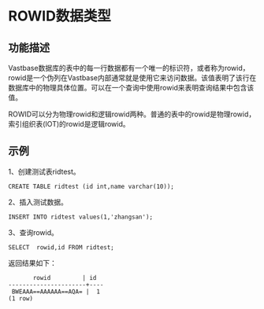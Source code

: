 # ROWID数据类型

## 功能描述

Vastbase数据库的表中的每一行数据都有一个唯一的标识符，或者称为rowid，rowid是一个伪列在Vastbase内部通常就是使用它来访问数据。该值表明了该行在数据库中的物理具体位置。可以在一个查询中使用rowid来表明查询结果中包含该值。

ROWID可以分为物理rowid和逻辑rowid两种。普通的表中的rowid是物理rowid，索引组织表(IOT)的rowid是逻辑rowid。

## 示例

1、创建测试表ridtest。

```
CREATE TABLE ridtest (id int,name varchar(10));
```

2、插入测试数据。

```
INSERT INTO ridtest values(1,'zhangsan');
```

3、查询rowid。

```
SELECT  rowid,id FROM ridtest;
```

返回结果如下：

```
       rowid         | id
----------------------+----
 BWEAAA==AAAAAA==AQA= |  1
(1 row)
```


